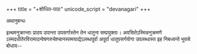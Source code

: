 +++
title = "+शोधित-पाठः"
unicode_script = "devanagari"
+++

अथानुबन्धः

इत्थमनुक्रान्ताः प्रादय उपान्ता उपसर्गास्तेन तेन धातुना सम्प्रयुक्ताः। अवसितेऽस्मिन्ननुक्रमणे ऽस्मदधीतेरविरामादन्वेषणरुचेश्चानस्तमयाद्येऽलब्धपूर्वा अपूर्वा धातूपसर्गयोगा उपलब्धास्त इह निबध्यन्ते भूयसे बोधाय--
